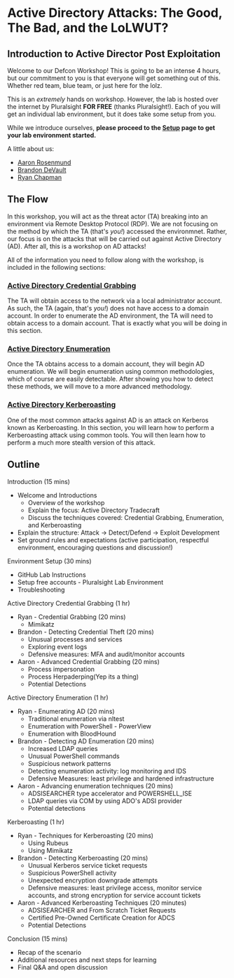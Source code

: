 # Active Directory Attacks: The Good, The Bad, and the LoLWUT?

## Introduction to Active Director Post Exploitation

Welcome to our Defcon Workshop! This is going to be an intense 4 hours, but our commitment to you is that everyone will get something out of this. Whether red team, blue team, or just here for the lolz.

This is an _extremely_ hands on workshop. However, the lab is hosted over the internet by Pluralsight **FOR FREE** (thanks Pluralsight!). Each of you will get an individual lab environment, but it does take some setup from you.

While we introduce ourselves, **please proceed to the [Setup](./0_setup/README.md) page to get your lab environment started.**

A little about us:
- [Aaron Rosenmund](https://aaronrosenmund.com/about/)
- [Brandon DeVault](https://www.devaultsecurity.com/about/)
- [Ryan Chapman](https://incidentresponse.training/)

## The Flow

In this workshop, you will act as the threat actor (TA) breaking into an environment via Remote Desktop Protocol (RDP). We are not focusing on the method by which the TA (that's _you!_) accessed the environmnet. Rather, our focus is on the attacks that will be carried out against Active Directory (AD). After all, this is a workshop on AD attacks!

All of the information you need to follow along with the workshop, is included in the following sections:

### [Active Directory Credential Grabbing](./1_ad_credential_grabbing/)

The TA will obtain access to the network via a local administrator account. As such, the TA (again, that's _you!_) does not have access to a domain account. In order to enumerate the AD environment, the TA will need to obtain access to a domain account. That is exactly what you will be doing in this section.

### [Active Directory Enumeration](./2_enumeration/)

Once the TA obtains access to a domain account, they will begin AD enumeration. We will begin enumeration using common methodologies, which of course are easily detectable. After showing you how to detect these methods, we will move to a more advanced methodology.

### [Active Directory Kerberoasting](./3_kerberoasting/)

One of the most common attacks against AD is an attack on Kerberos known as Kerberoasting. In this section, you will learn how to perform a Kerberoasting attack using common tools. You will then learn how to perform a much more stealth version of this attack.

## Outline

Introduction (15 mins)
 - Welcome and Introductions
    - Overview of the workshop
    - Explain the focus: Active Directory Tradecraft
    - Discuss the techniques covered: Credential Grabbing, Enumeration, and Kerberoasting
 - Explain the structure: Attack -> Detect/Defend -> Exploit Development
 - Set ground rules and expectations (active participation, respectful environment, encouraging questions and discussion!)
 
Environment Setup (30 mins)
 - GitHub Lab Instructions
 - Setup free accounts - Pluralsight Lab Environment
 - Troubleshooting

Active Directory Credential Grabbing (1 hr)
  - Ryan - Credential Grabbing (20 mins)
    - Mimikatz
  - Brandon - Detecting Credential Theft (20 mins)
    - Unusual processes and services
    - Exploring event logs
    - Defensive measures: MFA and audit/monitor accounts
  - Aaron - Advanced Credential Grabbing (20 mins)
    - Process impersonation
    - Process Herpaderping(Yep its a thing)
    - Potential Detections

Active Directory Enumeration (1 hr)
  - Ryan - Enumerating AD (20 mins)
    - Traditional enumeration via nltest
    - Enumeration with PowerShell - PowerView
    - Enumeration with BloodHound
  - Brandon - Detecting AD Enumeration (20 mins)
    - Increased LDAP queries
    - Unusual PowerShell commands
    - Suspicious network patterns
    - Detecting enumeration activity: log monitoring and IDS
    - Defensive Measures: least privilege and hardened infrastructure
  - Aaron - Advancing enumeration techniques (20 mins)
    - ADSISEARCHER type accelerator and POWERSHELL_ISE
    - LDAP queries via COM by using ADO's ADSI provider
    - Potential detections

Kerberoasting (1 hr)
  - Ryan - Techniques for Kerberoasting (20 mins)
    - Using Rubeus
    - Using Mimikatz
  - Brandon - Detecting Kerberoasting (20 mins)
    - Unusual Kerberos service ticket requests
    - Suspicious PowerShell activity
    - Unexpected encryption downgrade attempts
    - Defensive measures: least privilege access, monitor service accounts, and strong encryption for service account tickets
  - Aaron - Advanced Kerberoasting Techniques (20 minutes)
    - ADSISEARCHER and From Scratch Ticket Requests
    - Certified Pre-Owned Certificate Creation for ADCS
    - Potential Detections

Conclusion (15 mins)
  - Recap of the scenario
  - Additional resources and next steps for learning
  - Final Q&A and open discussion
